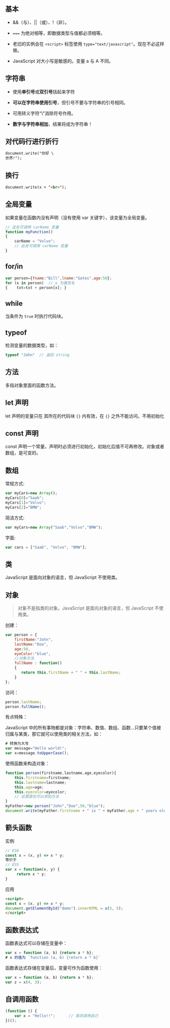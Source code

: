 ## 基本

- &&（与）、||（或）、!（非）。

- `===` 为绝对相等，即数据类型与值都必须相等。

- 老旧的实例会在 `<script>` 标签使用 `type="text/javascript"`。现在不必这样做。

- JavaScript 对大小写是敏感的。变量 a 与 A 不同。

## 字符串

+ 使用**单引号**或**双引号**括起来字符
- **可以在字符串使用引号**，但引号不要与字符串的引号相同。

- 可用转义字符“\”消除符号作用。

- **数字与字符串相加**，结果将成为字符串！

## 对代码行进行折行

```html
document.write("你好 \ 
世界!");
```

## 换行

```html
document.write(x + "<br>");
```

## 全局变量

如果变量在函数内没有声明（没有使用 var 关键字），该变量为全局变量。

```javascript
// 此处可调用 carName 变量  
function myFunction() 
{    
    carName = "Volvo";    
    // 此处可调用 carName 变量 
}
```

## for/in

```javascript
var person={fname:"Bill",lname:"Gates",age:56};   
for (x in person)  // x 为属性名 
{    txt=txt + person[x]; }
```

## while

当条件为 `true` 时执行代码块。

## typeof

检测变量的数据类型，如：

```javascript
typeof "John"  // 返回 string 
```

## 方法

多指对象里面的函数方法。

## let 声明

let 声明的变量只在 其所在的代码块 `{}` 内有效，在 `{}` 之外不能访问。不用初始化

## const 声明

const 声明一个常量，声明时必须进行初始化，初始化后值不可再修改。对象或者数组，是可变的。

## 数组

常规方式:

```javascript
var myCars=new Array();
myCars[0]="Saab";      
myCars[1]="Volvo";
myCars[2]="BMW";
```

简洁方式:

```javascript
var myCars=new Array("Saab","Volvo","BMW");
```

字面:

```javascript
var cars = ["Saab", "Volvo", "BMW"]; 
```

## 类

JavaScript 是面向对象的语言，但 JavaScript 不使用类。

## 对象

> 对象不是指类的对象。JavaScript 是面向对象的语言，但 JavaScript 不使用类。

创建：

```javascript
var person = {
    firstName:"John",
    lastName:"Doe",
    age:50,
    eyeColor:"blue",
    //对象方法
    fullName : function() 
    {
       return this.firstName + " " + this.lastName;
    }
}; 
```

访问：

```javascript
person.lastName;
person.fullName(); 
```

有点特殊：

JavaScript 中的所有事物都是对象：字符串、数值、数组、函数...只要某个值被归属与某类，那它就可以使用类的相关方法，如：

```javascript
# 转换为大写
var message="Hello world!";
var x=message.toUpperCase();
```

使用函数来构造对象：

```javascript
function person(firstname,lastname,age,eyecolor){
    this.firstname=firstname;
    this.lastname=lastname;
    this.age=age;
    this.eyecolor=eyecolor;
    // 这里面也可以添加方法
}
myFather=new person("John","Doe",50,"blue");
document.write(myFather.firstname + " is " + myFather.age + " years old.");
```

## 箭头函数

实例

```javascript
// ES6
const x = (x, y) => x * y;
等价于
// ES5
var x = function(x, y) {
     return x * y;
}
```

应用

```html
<script>
const x = (x, y) => x * y;
document.getElementById("demo").innerHTML = x(5, 5);
</script>
```

## 函数表达式

函数表达式可以存储在变量中：

```javascript
var x = function (a, b) {return a * b}; 
# x 的值为 `function (a, b) {return a * b}`
```

函数表达式存储在变量后，变量可作为函数使用：

```javascript
var x = function (a, b) {return a * b};
var z = x(4, 3);
```

## 自调用函数

```javascript
(function () {
    var x = "Hello!!";      // 我将调用自己
})(); 
```